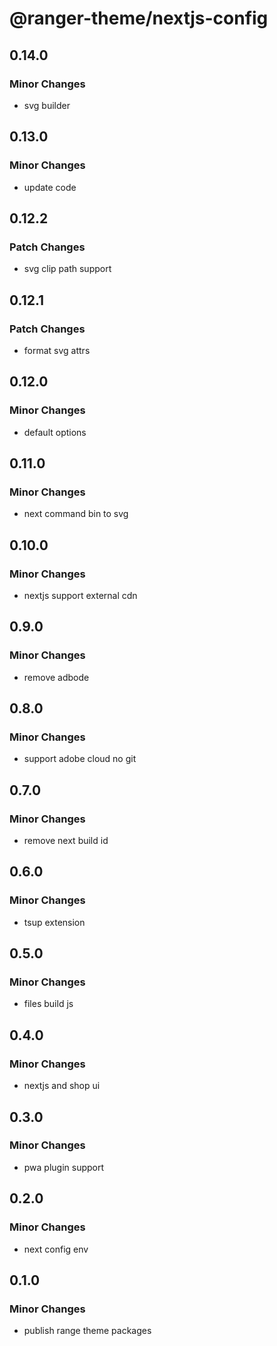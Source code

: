 # @ranger-theme/nextjs-config

## 0.14.0

### Minor Changes

- svg builder

## 0.13.0

### Minor Changes

- update code

## 0.12.2

### Patch Changes

- svg clip path support

## 0.12.1

### Patch Changes

- format svg attrs

## 0.12.0

### Minor Changes

- default options

## 0.11.0

### Minor Changes

- next command bin to svg

## 0.10.0

### Minor Changes

- nextjs support external cdn

## 0.9.0

### Minor Changes

- remove adbode

## 0.8.0

### Minor Changes

- support adobe cloud no git

## 0.7.0

### Minor Changes

- remove next build id

## 0.6.0

### Minor Changes

- tsup extension

## 0.5.0

### Minor Changes

- files build js

## 0.4.0

### Minor Changes

- nextjs and shop ui

## 0.3.0

### Minor Changes

- pwa plugin support

## 0.2.0

### Minor Changes

- next config env

## 0.1.0

### Minor Changes

- publish range theme packages

